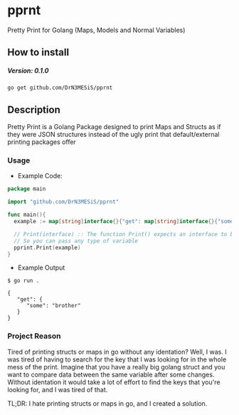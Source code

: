 # pprnt

Pretty Print for Golang (Maps, Models and Normal Variables)

## How to install

##### Version: 0.1.0

`go get github.com/DrN3MESiS/pprnt`

## Description

Pretty Print is a Golang Package designed to print Maps and Structs as if they were JSON structures instead of the ugly print that default/external printing packages offer

### Usage

- Example Code:

```go
package main

import "github.com/DrN3MESiS/pprnt"

func main(){
  example := map[string]interface{}{"get": map[string]interface{}{"some":"brother"}}

  // Print(interface) :: The function Print() expects an interface to be passed as parameters
  // So you can pass any type of variable
  pprint.Print(example)
}
```

- Example Output

```
$ go run .

{
   "get": {
      "some": "brother"
   }
}
```

### Project Reason

Tired of printing structs or maps in go without any identation? Well, I was. I was tired of having to search for the key that I was looking for in the whole mess of the print.
Imagine that you have a really big golang struct and you want to compare data between the same variable after some changes.
Without identation it would take a lot of effort to find the keys that you're looking for, and I was tired of that.

TL;DR: I hate printing structs or maps in go, and I created a solution.
